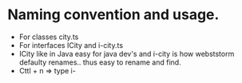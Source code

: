 # Naming convention and usage.
 * For classes city.ts 
 * For interfaces  ICity and i-city.ts
 * ICity like in Java easy for java dev's and i-city is how webststorm defaulty renames.. thus easy to rename and find.
 * Cttl + n => type i-
